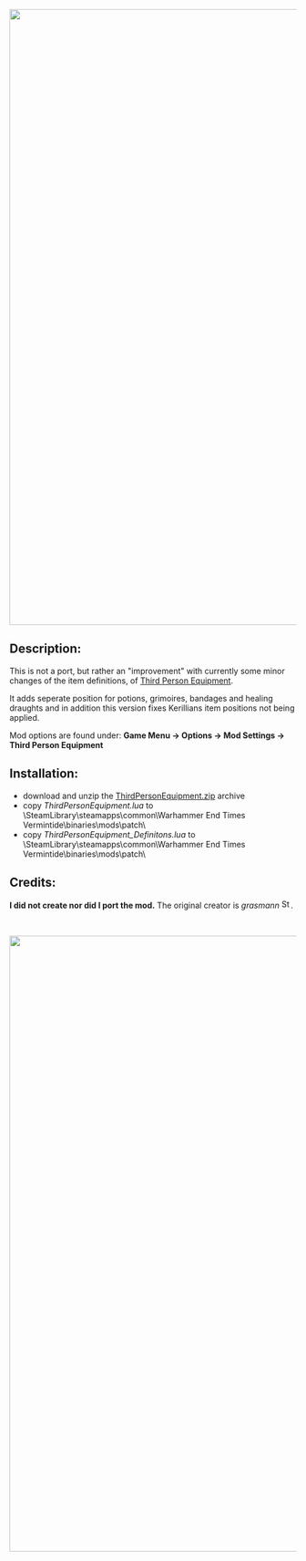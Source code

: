 <p align="center">
  <img src="../../../assets/banner-top.png" alt="" width="1080">
</p>

## Description:
This is not a port, but rather an "improvement" with currently some minor changes of the item definitions, of [Third Person Equipment](https://www.nexusmods.com/vermintide/mods/3).

It adds seperate position for potions, grimoires, bandages and healing draughts and in addition this version fixes Kerillians item positions not being applied.

Mod options are found under: **Game Menu → Options → Mod Settings → Third Person Equipment**

## Installation:
- download and unzip the [ThirdPersonEquipment.zip](../../../../releases/tag/ThirdPersonEquipment) archive
- copy *ThirdPersonEquipment.lua* to \SteamLibrary\steamapps\common\Warhammer End Times Vermintide\binaries\mods\patch\
- copy *ThirdPersonEquipment_Definitons.lua* to \SteamLibrary\steamapps\common\Warhammer End Times Vermintide\binaries\mods\patch\

## Credits:
**I did not create nor did I port the mod.** The original creator is *grasmann* [<img src="https://steamcommunity.com/favicon.ico" alt="Steam" title="grasmann" width="16">](https://steamcommunity.com/profiles/76561197965087134/).

<br/>

<p align="center">
  <img src="../../../assets/banner-buttom.png" alt="" width="1080">
</p>
